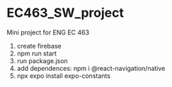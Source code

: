 # EC463_SW_project
Mini project for ENG EC 463

1. create firebase
2. npm run start
3. run package.json
4. add dependences: npm i @react-navigation/native
5. npx expo install expo-constants
